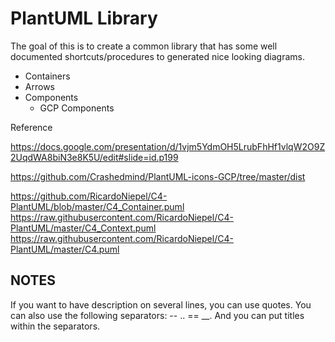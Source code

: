 # PlantUML Library


The goal of this is to create a common library that has some well documented shortcuts/procedures to generated nice looking diagrams.


- Containers
- Arrows
- Components
  - GCP Components

Reference

https://docs.google.com/presentation/d/1vjm5YdmOH5LrubFhHf1vlqW2O9Z2UqdWA8biN3e8K5U/edit#slide=id.p199

https://github.com/Crashedmind/PlantUML-icons-GCP/tree/master/dist

https://github.com/RicardoNiepel/C4-PlantUML/blob/master/C4_Container.puml
https://raw.githubusercontent.com/RicardoNiepel/C4-PlantUML/master/C4_Context.puml
https://raw.githubusercontent.com/RicardoNiepel/C4-PlantUML/master/C4.puml


## NOTES


If you want to have description on several lines, you can use quotes.
You can also use the following separators: -- .. == __. And you can put titles within the separators. 
